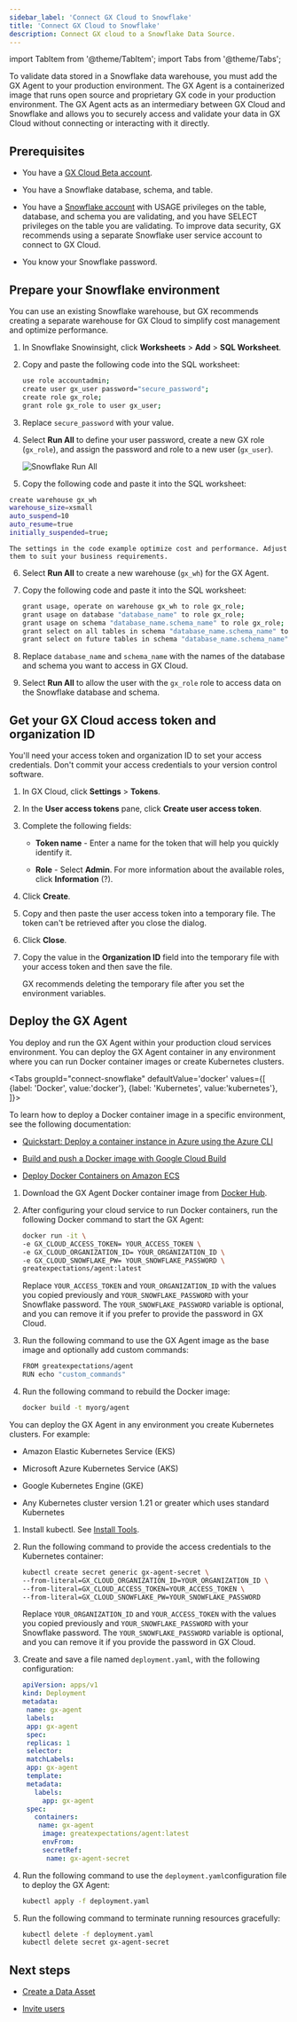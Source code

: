 ```yaml
---
sidebar_label: 'Connect GX Cloud to Snowflake'
title: 'Connect GX Cloud to Snowflake'
description: Connect GX cloud to a Snowflake Data Source.
---
```


import TabItem from '@theme/TabItem';
import Tabs from '@theme/Tabs';

To validate data stored in a Snowflake data warehouse, you must add the GX Agent to your production environment. The GX Agent is a containerized image that runs open source and proprietary GX code in your production environment. The GX Agent acts as an intermediary between GX Cloud and Snowflake and allows you to securely access and validate your data in GX Cloud without connecting or interacting with it directly.

## Prerequisites

- You have a [GX Cloud Beta account](https://greatexpectations.io/cloud).

- You have a Snowflake database, schema, and table.

- You have a [Snowflake account](https://docs.snowflake.com/en/user-guide-admin) with USAGE privileges on the table, database, and schema you are validating, and you have SELECT privileges on the table you are validating. To improve data security, GX recommends using a separate Snowflake user service account to connect to GX Cloud.

- You know your Snowflake password.

## Prepare your Snowflake environment

You can use an existing Snowflake warehouse, but GX recommends creating a separate warehouse for GX Cloud to simplify cost management and optimize performance.

1. In Snowflake Snowinsight, click **Worksheets** > **Add** > **SQL Worksheet**.

2. Copy and paste the following code into the SQL worksheet:

   ```sh
   use role accountadmin;
   create user gx_user password="secure_password";
   create role gx_role;
   grant role gx_role to user gx_user;
   ```
3. Replace `secure_password` with your value.

4. Select **Run All** to define your user password, create a new GX role (`gx_role`), and assign the password and role to a new user (`gx_user`).

    ![Snowflake Run All](/img/run_all.png)

 5. Copy the following code and paste it into the SQL worksheet:

   ```sh
   create warehouse gx_wh
   warehouse_size=xsmall 
   auto_suspend=10  
   auto_resume=true
   initially_suspended=true;
   ```
    The settings in the code example optimize cost and performance. Adjust them to suit your business requirements.

6. Select **Run All** to create a new warehouse (`gx_wh`) for the GX Agent.

7. Copy the following code and paste it into the SQL worksheet:

   ```sh
   grant usage, operate on warehouse gx_wh to role gx_role;
   grant usage on database "database_name" to role gx_role;
   grant usage on schema "database_name.schema_name" to role gx_role;
   grant select on all tables in schema "database_name.schema_name" to role gx_role;
   grant select on future tables in schema "database_name.schema_name" to role gx_role; 
   ```
8. Replace `database_name` and `schema_name` with the names of the database and schema you want to access in GX Cloud.

9. Select **Run All** to allow the user with the `gx_role` role to access data on the Snowflake database and schema.

## Get your GX Cloud access token and organization ID

You'll need your access token and organization ID to set your access credentials. Don't commit your access credentials to your version control software.

1. In GX Cloud, click **Settings** > **Tokens**.

2. In the **User access tokens** pane, click **Create user access token**.

3. Complete the following fields:

   - **Token name** - Enter a name for the token that will help you quickly identify it.

   - **Role** - Select **Admin**. For more information about the available roles, click **Information** (?).

4. Click **Create**.

5. Copy and then paste the user access token into a temporary file. The token can't be retrieved after you close the dialog.

6. Click **Close**.

7. Copy the value in the **Organization ID** field into the temporary file with your access token and then save the file. 

   GX recommends deleting the temporary file after you set the environment variables.

## Deploy the GX Agent

You deploy and run the GX Agent within your production cloud services environment. You can deploy the GX Agent container in any environment where you can run Docker container images or create Kubernetes clusters.

<Tabs
  groupId="connect-snowflake"
  defaultValue='docker'
  values={[
  {label: 'Docker', value:'docker'},
  {label: 'Kubernetes', value:'kubernetes'},
  ]}>
<TabItem value="docker">

To learn how to deploy a Docker container image in a specific environment, see the following documentation:

- [Quickstart: Deploy a container instance in Azure using the Azure CLI](https://learn.microsoft.com/en-us/azure/container-instances/container-instances-quickstart)

- [Build and push a Docker image with Google Cloud Build](https://cloud.google.com/build/docs/build-push-docker-image)

- [Deploy Docker Containers on Amazon ECS](https://aws.amazon.com/getting-started/hands-on/deploy-docker-containers/)


1. Download the GX Agent Docker container image from [Docker Hub](https://hub.docker.com/r/greatexpectations/agent).

2. After configuring your cloud service to run Docker containers, run the following Docker command to start the GX Agent: 

   ```bash title="Terminal input"
   docker run -it \
   -e GX_CLOUD_ACCESS_TOKEN= YOUR_ACCESS_TOKEN \ 
   -e GX_CLOUD_ORGANIZATION_ID= YOUR_ORGANIZATION_ID \ 
   -e GX_CLOUD_SNOWFLAKE_PW= YOUR_SNOWFLAKE_PASSWORD \ 
   greatexpectations/agent:latest
    ```
    Replace `YOUR_ACCESS_TOKEN` and `YOUR_ORGANIZATION_ID` with the values you copied previously and `YOUR_SNOWFLAKE_PASSWORD` with your Snowflake password. The `YOUR_SNOWFLAKE_PASSWORD` variable is optional, and you can remove it if you prefer to provide the password in GX Cloud.

3. Run the following command to use the GX Agent image as the base image and optionally add custom commands:

   ```bash title="Terminal input"
   FROM greatexpectations/agent
   RUN echo "custom_commands"
   ```
4. Run the following command to rebuild the Docker image:

   ```bash title="Terminal input"
   docker build -t myorg/agent
   ```

</TabItem>
<TabItem value="kubernetes">

You can deploy the GX Agent in any environment you create Kubernetes clusters. For example:

- Amazon Elastic Kubernetes Service (EKS)

- Microsoft Azure Kubernetes Service (AKS)

- Google Kubernetes Engine (GKE)

- Any Kubernetes cluster version 1.21 or greater which uses standard Kubernetes


1. Install kubectl. See [Install Tools](https://kubernetes.io/docs/tasks/tools/).

2. Run the following command to provide the access credentials to the Kubernetes container:
    
   ```sh
   kubectl create secret generic gx-agent-secret \
   --from-literal=GX_CLOUD_ORGANIZATION_ID=YOUR_ORGANIZATION_ID \
   --from-literal=GX_CLOUD_ACCESS_TOKEN=YOUR_ACCESS_TOKEN \
   --from-literal=GX_CLOUD_SNOWFLAKE_PW=YOUR_SNOWFLAKE_PASSWORD
   ```
    Replace `YOUR_ORGANIZATION_ID` and `YOUR_ACCESS_TOKEN` with the values you copied previously and `YOUR_SNOWFLAKE_PASSWORD` with your Snowflake password. The `YOUR_SNOWFLAKE_PASSWORD` variable is optional, and you can remove it if you provide the password in GX Cloud.

3. Create and save a file named `deployment.yaml`, with the following configuration:

   ```yaml
   apiVersion: apps/v1
   kind: Deployment
   metadata:
    name: gx-agent
    labels:
    app: gx-agent
    spec:
    replicas: 1
    selector:
    matchLabels:
    app: gx-agent
    template:
    metadata:
      labels:
        app: gx-agent
    spec:
      containers:
       name: gx-agent
        image: greatexpectations/agent:latest
        envFrom:
        secretRef:
         name: gx-agent-secret
   ```
4. Run the following command to use the `deployment.yaml`configuration file to deploy the GX Agent:

   ```sh
   kubectl apply -f deployment.yaml
   ```
5. Run the following command to terminate running resources gracefully:

   ```sh
   kubectl delete -f deployment.yaml
   kubectl delete secret gx-agent-secret
   ```


</TabItem>
</Tabs>


## Next steps

- [Create a Data Asset](../data_assets/manage_data_assets.md#create-a-data-asset)

- [Invite users](../users/manage_users.md#invite-a-user)

